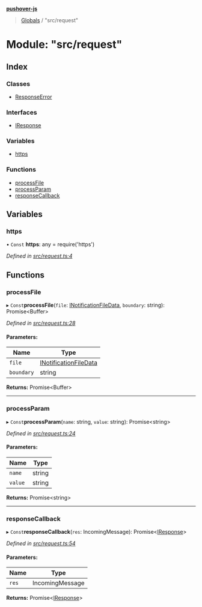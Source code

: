 **[pushover-js](../README.md)**

> [Globals](../globals.md) / "src/request"

# Module: "src/request"

## Index

### Classes

* [ResponseError](../classes/_src_request_.responseerror.md)

### Interfaces

* [IResponse](../interfaces/_src_request_.iresponse.md)

### Variables

* [https](_src_request_.md#https)

### Functions

* [processFile](_src_request_.md#processfile)
* [processParam](_src_request_.md#processparam)
* [responseCallback](_src_request_.md#responsecallback)

## Variables

### https

• `Const` **https**: any = require('https')

*Defined in [src/request.ts:4](https://github.com/spraot/pushover-js/blob/a89b195/src/request.ts#L4)*

## Functions

### processFile

▸ `Const`**processFile**(`file`: [INotificationFileData](../interfaces/_src_pushover_.inotificationfiledata.md), `boundary`: string): Promise\<Buffer>

*Defined in [src/request.ts:28](https://github.com/spraot/pushover-js/blob/a89b195/src/request.ts#L28)*

#### Parameters:

Name | Type |
------ | ------ |
`file` | [INotificationFileData](../interfaces/_src_pushover_.inotificationfiledata.md) |
`boundary` | string |

**Returns:** Promise\<Buffer>

___

### processParam

▸ `Const`**processParam**(`name`: string, `value`: string): Promise\<string>

*Defined in [src/request.ts:24](https://github.com/spraot/pushover-js/blob/a89b195/src/request.ts#L24)*

#### Parameters:

Name | Type |
------ | ------ |
`name` | string |
`value` | string |

**Returns:** Promise\<string>

___

### responseCallback

▸ `Const`**responseCallback**(`res`: IncomingMessage): Promise\<[IResponse](../interfaces/_src_request_.iresponse.md)>

*Defined in [src/request.ts:54](https://github.com/spraot/pushover-js/blob/a89b195/src/request.ts#L54)*

#### Parameters:

Name | Type |
------ | ------ |
`res` | IncomingMessage |

**Returns:** Promise\<[IResponse](../interfaces/_src_request_.iresponse.md)>
